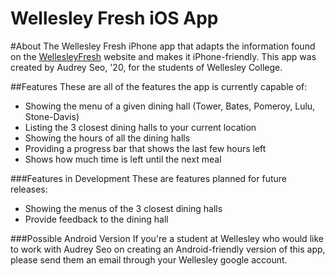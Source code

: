 Wellesley Fresh iOS App
=======================
#About
The Wellesley Fresh iPhone app that adapts the information found on the [WellesleyFresh][1] website and makes it iPhone-friendly. This app was created by Audrey Seo, '20, for the students of Wellesley College.

##Features
These are all of the features the app is currently capable of:
 - Showing the menu of a given dining hall (Tower, Bates, Pomeroy, Lulu, Stone-Davis)
 - Listing the 3 closest dining halls to your current location
 - Showing the hours of all the dining halls
  - Providing a progress bar that shows the last few hours left
  - Shows how much time is left until the next meal


###Features in Development
These are features planned for future releases:
 - Showing the menus of the 3 closest dining halls
 - Provide feedback to the dining hall

###Possible Android Version
If you're a student at Wellesley who would like to work with Audrey Seo on creating an Android-friendly version of this app, please send them an email through your Wellesley google account.



[1]: http://www.wellesleyfresh.com